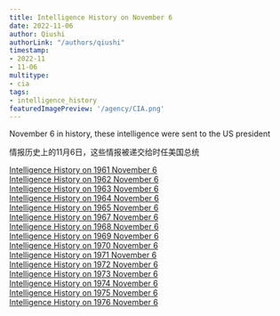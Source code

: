 ```yaml
---
title: Intelligence History on November 6
date: 2022-11-06
author: Qiushi 
authorLink: "/authors/qiushi"
timestamp: 
- 2022-11
- 11-06
multitype: 
- cia
tags: 
- intelligence_history
featuredImagePreview: '/agency/CIA.png'
---
```



November 6 in history, these intelligence were sent to the US president

情报历史上的11月6日，这些情报被递交给时任美国总统

<!--more-->







[Intelligence History on 1961 November 6](/dailybrief/1961-11-06)   
[Intelligence History on 1962 November 6](/dailybrief/1962-11-06)   
[Intelligence History on 1963 November 6](/dailybrief/1963-11-06)   
[Intelligence History on 1964 November 6](/dailybrief/1964-11-06)   
[Intelligence History on 1965 November 6](/dailybrief/1965-11-06)   
[Intelligence History on 1967 November 6](/dailybrief/1967-11-06)   
[Intelligence History on 1968 November 6](/dailybrief/1968-11-06)   
[Intelligence History on 1969 November 6](/dailybrief/1969-11-06)   
[Intelligence History on 1970 November 6](/dailybrief/1970-11-06)   
[Intelligence History on 1971 November 6](/dailybrief/1971-11-06)   
[Intelligence History on 1972 November 6](/dailybrief/1972-11-06)   
[Intelligence History on 1973 November 6](/dailybrief/1973-11-06)   
[Intelligence History on 1974 November 6](/dailybrief/1974-11-06)   
[Intelligence History on 1975 November 6](/dailybrief/1975-11-06)   
[Intelligence History on 1976 November 6](/dailybrief/1976-11-06)   
